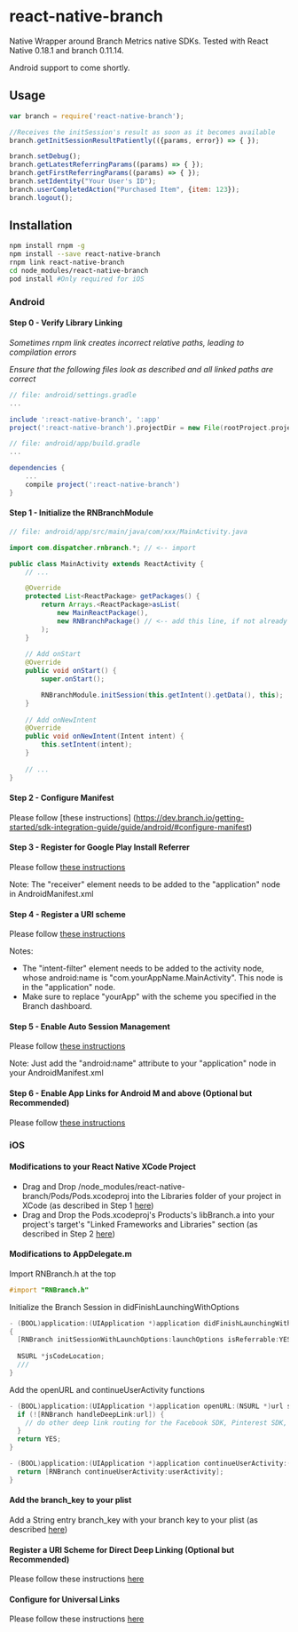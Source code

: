 # react-native-branch
Native Wrapper around Branch Metrics native SDKs. Tested with React Native 0.18.1 and branch 0.11.14. 

Android support to come shortly.

## Usage

```js
var branch = require('react-native-branch');

//Receives the initSession's result as soon as it becomes available
branch.getInitSessionResultPatiently(({params, error}) => { });

branch.setDebug();
branch.getLatestReferringParams((params) => { });
branch.getFirstReferringParams((params) => { });
branch.setIdentity("Your User's ID");
branch.userCompletedAction("Purchased Item", {item: 123});
branch.logout();
```

## Installation

```sh
npm install rnpm -g
npm install --save react-native-branch
rnpm link react-native-branch
cd node_modules/react-native-branch
pod install #Only required for iOS
```

### Android

#### Step 0 - Verify Library Linking

*Sometimes rnpm link creates incorrect relative paths, leading to compilation errors*

*Ensure that the following files look as described and all linked paths are correct*

```gradle
// file: android/settings.gradle
...

include ':react-native-branch', ':app'
project(':react-native-branch').projectDir = new File(rootProject.projectDir, '../node_modules/react-native-branch/android')
```

```gradle
// file: android/app/build.gradle
...

dependencies {
    ...
    compile project(':react-native-branch')
}
```

#### Step 1 - Initialize the RNBranchModule

```java
// file: android/app/src/main/java/com/xxx/MainActivity.java

import com.dispatcher.rnbranch.*; // <-- import

public class MainActivity extends ReactActivity {
    // ...

    @Override
    protected List<ReactPackage> getPackages() {
        return Arrays.<ReactPackage>asList(
            new MainReactPackage(),
            new RNBranchPackage() // <-- add this line, if not already there
        );
    }
    
    // Add onStart
    @Override
    public void onStart() {
        super.onStart();

        RNBranchModule.initSession(this.getIntent().getData(), this);
    }
    
    // Add onNewIntent
    @Override
    public void onNewIntent(Intent intent) {
        this.setIntent(intent);
    }
    
    // ...  
} 
```

#### Step 2 - Configure Manifest

Please follow [these instructions] (https://dev.branch.io/getting-started/sdk-integration-guide/guide/android/#configure-manifest)

#### Step 3 - Register for Google Play Install Referrer

Please follow [these instructions](https://dev.branch.io/getting-started/sdk-integration-guide/guide/android/#register-for-google-play-install-referrer)

Note: The "receiver" element needs to be added to the "application" node in AndroidManifest.xml

#### Step 4 - Register a URI scheme

Please follow [these instructions](https://dev.branch.io/getting-started/sdk-integration-guide/guide/android/#register-a-uri-scheme)

Notes:
- The "intent-filter" element needs to be added to the activity node, whose android:name is "com.yourAppName.MainActivity". This node is in the "application" node.
- Make sure to replace "yourApp" with the scheme you specified in the Branch dashboard.

#### Step 5 - Enable Auto Session Management

Please follow [these instructions](https://dev.branch.io/getting-started/sdk-integration-guide/guide/android/#enable-auto-session-management)

Note: Just add the "android:name" attribute to your "application" node in your AndroidManifest.xml

#### Step 6 - Enable App Links for Android M and above (Optional but Recommended)

Please follow [these instructions](https://dev.branch.io/getting-started/universal-app-links/guide/android/)

### iOS

#### Modifications to your React Native XCode Project

- Drag and Drop /node_modules/react-native-branch/Pods/Pods.xcodeproj into the Libraries folder of your project in XCode (as described in Step 1 [here](https://facebook.github.io/react-native/docs/linking-libraries-ios.html#content))
- Drag and Drop the Pods.xcodeproj's Products's libBranch.a into your project's target's "Linked Frameworks and Libraries" section (as described in Step 2 [here](https://facebook.github.io/react-native/docs/linking-libraries-ios.html#content))



#### Modifications to AppDelegate.m

Import RNBranch.h at the top

```objective-c
#import "RNBranch.h"
```


Initialize the Branch Session in didFinishLaunchingWithOptions

```objective-c
- (BOOL)application:(UIApplication *)application didFinishLaunchingWithOptions:(NSDictionary *)launchOptions
{
  [RNBranch initSessionWithLaunchOptions:launchOptions isReferrable:YES];
  
  NSURL *jsCodeLocation;
  ///
}
```

Add the openURL and continueUserActivity functions

```objective-c
- (BOOL)application:(UIApplication *)application openURL:(NSURL *)url sourceApplication:(NSString *)sourceApplication annotation:(id)annotation {
  if (![RNBranch handleDeepLink:url]) {
    // do other deep link routing for the Facebook SDK, Pinterest SDK, etc
  }
  return YES;
}

- (BOOL)application:(UIApplication *)application continueUserActivity:(NSUserActivity *)userActivity restorationHandler:(void (^)(NSArray *restorableObjects))restorationHandler {
  return [RNBranch continueUserActivity:userActivity];
}
```

#### Add the branch_key to your plist

Add a String entry branch_key with your branch key to your plist (as described [here](https://dev.branch.io/references/ios_sdk/#add-your-branch-key-to-your-project))

#### Register a URI Scheme for Direct Deep Linking (Optional but Recommended)

Please follow these instructions [here](https://dev.branch.io/references/ios_sdk/#register-a-uri-scheme-direct-deep-linking-optional-but-recommended)

#### Configure for Universal Links

Please follow these instructions [here](https://dev.branch.io/references/ios_sdk/#support-universal-linking-ios-9)
